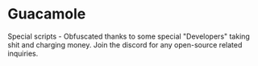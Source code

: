 # Guacamole
Special scripts - Obfuscated thanks to some special "Developers" taking shit and charging money. Join the discord for any open-source related inquiries. 
